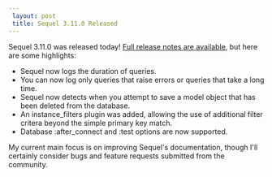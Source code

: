 ```yaml
---
 layout: post
 title: Sequel 3.11.0 Released
---
```


Sequel 3.11.0 was released today!  <a href="/rdoc/files/doc/release_notes/3_11_0_txt.html">Full release notes are available</a>, but here are some highlights:

* Sequel now logs the duration of queries.
* You can now log only queries that raise errors or queries that take a long time.
* Sequel now detects when you attempt to save a model object that has been deleted from the database.
* An instance_filters plugin was added, allowing the use of additional filter critera beyond the simple primary key match.
* Database :after_connect and :test options are now supported.

My current main focus is on improving Sequel's documentation, though I'll certainly consider bugs and feature requests submitted from the community.
